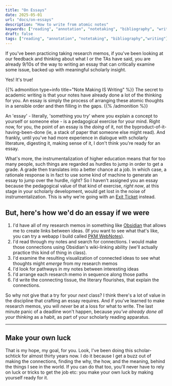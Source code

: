 ```yaml
---
title: "On Essays"
date: 2025-05-01
url: "docs/on-essays"
description: "How to write from atomic notes"
keywords: ["reading", "annotation", "notetaking", "bibliography", "writing"]
draft: false
tags: ["reading", "annotation", "notetaking", "bibliography","writing"]
---
```


If you've been practicing taking research memos, if you've been looking at our feedback and thinking about what I or the TAs have said, you are already 9/10s of the way to writing an essay that can critically examine some issue, backed up with meaningful scholarly insight.

Yes! It's true!

{{% admonition type=info title="Note Making IS Writing" %}}
The secret to academic writing is that your notes have already done a lot of the thinking for you. An essay is simply the process of arranging these atomic thoughts in a sensible order and then filling in the gaps.
{{% /admonition %}}

An 'essay' - literally, 'something you try' where you explain a concept to yourself or someone else - is a pedagogical exercise for your mind. Right now, for you, the point of an essay is the _doing_ of it, not the byproduct-of-it-having-been-done (ie, a stack of paper that someone else might read). And frankly, until you've had more experience in dialogue with scholarly literature, digesting it, making sense of it, I don't think you're ready for an essay. 

What's more, the instrumentalization of higher education means that for too many people, such things are regarded as hurdles to jump in order to get a grade. A grade then translates into a better chance at a job. In which case, a rationale response is in fact to use some kind of machine to generate an essay to jump over the hurdle, right? So I haven't assigned you an essay because the pedagogical value of that kind of exercise, _right now_, at this stage in your scholarly development, would get lost in the noise of instrumentalization. This is why we're going with an [Exit Ticket](../exit-ticket) instead. 

## But, here's how we'd do an essay if we were

1. I'd have all of my research memos in something like [Obsidian](https://obsidian.md) that allows me to create links between ideas. (If you want to see what that's like, you can try a webapp I build called [PKM WebNotes](https://pkm-webnotes.netlify.app)).
2. I'd read through my notes and search for connections. I would make those connections using Obsidian's wiki-linking ability (we'll actually practice this kind of thing in class).
3. I'd examine the resulting visualization of connected ideas to see what thoughts might _emerge_ from my research memos
4. I'd look for pathways in my notes between interesting ideas
5. I'd arrange each research memo in sequence along those paths
6. I'd write the connecting tissue, the literary flourishes, that explain the connections.

So why not give that a try for your _next_ class? I think there's a lot of value in the discipline that crafting an essay requires. And if you've learned to make research memos, you will _never_ be at a loss for what to write. The last minute panic of a deadline won't happen, because _you've already done all your thinking_ as a habit, as part of your scholarly reading apparatus.

--- 
Make your own luck
---

That is my hope, my goal, for you. Look, I've been doing this scholar-schtick for almost thirty years now. I do it because I get a buzz out of making the connections, finding the why, the how, and the meaning, behind the things I see in the world. If you can do that too, you'll never have to rely on luck or tricks to get the job etc: you make your own luck by making yourself ready for it. 
